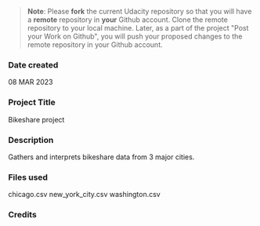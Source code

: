 >**Note**: Please **fork** the current Udacity repository so that you will have a **remote** repository in **your** Github account. Clone the remote repository to your local machine. Later, as a part of the project "Post your Work on Github", you will push your proposed changes to the remote repository in your Github account.

### Date created
08 MAR 2023

### Project Title
Bikeshare project

### Description
Gathers and interprets bikeshare data from 3 major cities.

### Files used
chicago.csv
new_york_city.csv
washington.csv

### Credits

